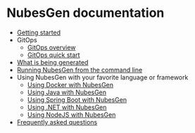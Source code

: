 # NubesGen documentation

- [Getting started](getting-started.md)
- GitOps
  - [GitOps overview](gitops-overview.md)
  - [GitOps quick start](gitops-quick-start.md)
- [What is being generated](what-is-being-generated.md)
- [Running NubesGen from the command line](command-line.md)
- Using NubesGen with your favorite language or framework
  - [Using Docker with NubesGen](runtimes/docker.md)
  - [Using Java with NubesGen](runtimes/java.md)
  - [Using Spring Boot with NubesGen](runtimes/spring-boot.md)
  - [Using .NET with NubesGen](runtimes/dot-net.md)
  - [Using NodeJS with NubesGen](runtimes/nodejs.md)
- [Frequently asked questions](frequently-asked-questions.md)
